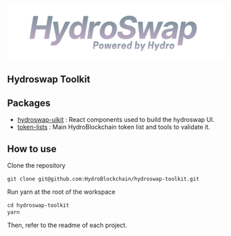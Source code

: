 <p align="center"><img src="https://github.com/HydroBlockchain/brand-kit/blob/main/hydroswap-logo.png?raw=true">

## Hydroswap Toolkit

## Packages

- [hydroswap-uikit](https://github.com/HydroBlockchain/hydroswap-toolkit/tree/master/packages/hydroswap-uikit) : React components used to build the hydroswap UI.
- [token-lists](https://github.com/HydroBlockchain/hydroswap-toolkit/tree/master/packages/token-lists) : Main HydroBlockchain token list and tools to validate it.

## How to use

Clone the repository

```
git clone git@github.com:HydroBlockchain/hydroswap-toolkit.git
```

Run yarn at the root of the workspace

```
cd hydroswap-toolkit
yarn
```

Then, refer to the readme of each project.
